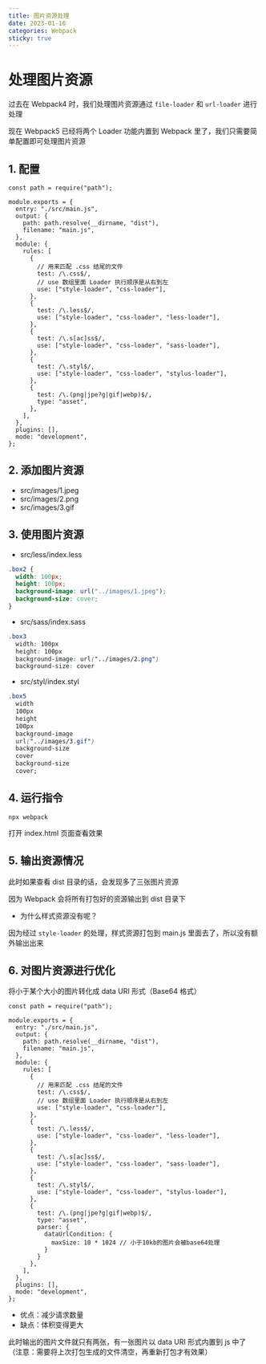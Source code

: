 ```yaml
---
title: 图片资源处理
date: 2023-01-16
categories: Webpack
sticky: true
---
```


# 处理图片资源

过去在 Webpack4 时，我们处理图片资源通过 `file-loader` 和 `url-loader` 进行处理

现在 Webpack5 已经将两个 Loader 功能内置到 Webpack 里了，我们只需要简单配置即可处理图片资源

## 1. 配置

```js{29-32}
const path = require("path");

module.exports = {
  entry: "./src/main.js",
  output: {
    path: path.resolve(__dirname, "dist"),
    filename: "main.js",
  },
  module: {
    rules: [
      {
        // 用来匹配 .css 结尾的文件
        test: /\.css$/,
        // use 数组里面 Loader 执行顺序是从右到左
        use: ["style-loader", "css-loader"],
      },
      {
        test: /\.less$/,
        use: ["style-loader", "css-loader", "less-loader"],
      },
      {
        test: /\.s[ac]ss$/,
        use: ["style-loader", "css-loader", "sass-loader"],
      },
      {
        test: /\.styl$/,
        use: ["style-loader", "css-loader", "stylus-loader"],
      },
      {
        test: /\.(png|jpe?g|gif|webp)$/,
        type: "asset",
      },
    ],
  },
  plugins: [],
  mode: "development",
};
```

## 2. 添加图片资源

- src/images/1.jpeg
- src/images/2.png
- src/images/3.gif

## 3. 使用图片资源

- src/less/index.less

```css
.box2 {
  width: 100px;
  height: 100px;
  background-image: url("../images/1.jpeg");
  background-size: cover;
}
```

- src/sass/index.sass

```css
.box3
  width: 100px
  height: 100px
  background-image: url("../images/2.png")
  background-size: cover
```

- src/styl/index.styl

```css
.box5
  width
  100px
  height
  100px
  background-image
  url("../images/3.gif")
  background-size
  cover
  background-size
  cover;
```

## 4. 运行指令

```:no-line-numbers
npx webpack
```

打开 index.html 页面查看效果

## 5. 输出资源情况

此时如果查看 dist 目录的话，会发现多了三张图片资源

因为 Webpack 会将所有打包好的资源输出到 dist 目录下

- 为什么样式资源没有呢？

因为经过 `style-loader` 的处理，样式资源打包到 main.js 里面去了，所以没有额外输出出来

## 6. 对图片资源进行优化

将小于某个大小的图片转化成 data URI 形式（Base64 格式）

```js{32-36}
const path = require("path");

module.exports = {
  entry: "./src/main.js",
  output: {
    path: path.resolve(__dirname, "dist"),
    filename: "main.js",
  },
  module: {
    rules: [
      {
        // 用来匹配 .css 结尾的文件
        test: /\.css$/,
        // use 数组里面 Loader 执行顺序是从右到左
        use: ["style-loader", "css-loader"],
      },
      {
        test: /\.less$/,
        use: ["style-loader", "css-loader", "less-loader"],
      },
      {
        test: /\.s[ac]ss$/,
        use: ["style-loader", "css-loader", "sass-loader"],
      },
      {
        test: /\.styl$/,
        use: ["style-loader", "css-loader", "stylus-loader"],
      },
      {
        test: /\.(png|jpe?g|gif|webp)$/,
        type: "asset",
        parser: {
          dataUrlCondition: {
            maxSize: 10 * 1024 // 小于10kb的图片会被base64处理
          }
        }
      },
    ],
  },
  plugins: [],
  mode: "development",
};
```

- 优点：减少请求数量
- 缺点：体积变得更大

此时输出的图片文件就只有两张，有一张图片以 data URI 形式内置到 js 中了
（注意：需要将上次打包生成的文件清空，再重新打包才有效果）
